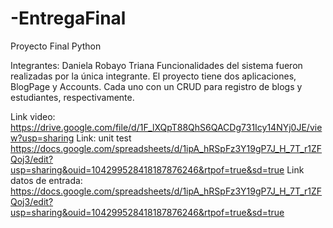 # -EntregaFinal
Proyecto Final Python 

Integrantes: Daniela Robayo Triana
Funcionalidades del sistema fueron realizadas por la única integrante. El proyecto tiene dos aplicaciones, BlogPage y Accounts. Cada uno con un CRUD para registro de blogs y estudiantes, respectivamente. 

Link video: https://drive.google.com/file/d/1F_lXQpT88QhS6QACDg731Icy14NYj0JE/view?usp=sharing
Link: unit test https://docs.google.com/spreadsheets/d/1ipA_hRSpFz3Y19gP7J_H_7T_r1ZFQoj3/edit?usp=sharing&ouid=104299528418187876246&rtpof=true&sd=true
Link datos de entrada: https://docs.google.com/spreadsheets/d/1ipA_hRSpFz3Y19gP7J_H_7T_r1ZFQoj3/edit?usp=sharing&ouid=104299528418187876246&rtpof=true&sd=true
